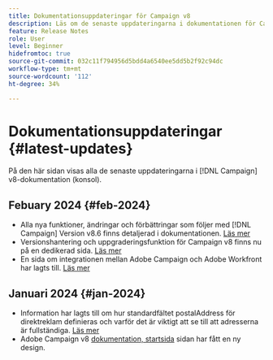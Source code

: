 ```yaml
---
title: Dokumentationsuppdateringar för Campaign v8
description: Läs om de senaste uppdateringarna i dokumentationen för Campaign v8
feature: Release Notes
role: User
level: Beginner
hidefromtoc: true
source-git-commit: 032c11f794956d5bdd4a6540ee5dd5b2f92c94dc
workflow-type: tm+mt
source-wordcount: '112'
ht-degree: 34%

---
```



# Dokumentationsuppdateringar {#latest-updates}

På den här sidan visas alla de senaste uppdateringarna i [!DNL Campaign] v8-dokumentation (konsol).

## Febuary 2024 {#feb-2024}

* Alla nya funktioner, ändringar och förbättringar som följer med [!DNL Campaign] Version v8.6 finns detaljerad i dokumentationen. [Läs mer](release-notes.md)
* Versionshantering och uppgraderingsfunktion för Campaign v8 finns nu på en dedikerad sida. [Läs mer](upgrades.md)
* En sida om integrationen mellan Adobe Campaign och Adobe Workfront har lagts till. [Läs mer](../connect/ac-workfront.md)



## Januari 2024 {#jan-2024}

* Information har lagts till om hur standardfältet postalAddress för direktreklam definieras och varför det är viktigt att se till att adresserna är fullständiga. [Läs mer](../send/direct-mail.md)
* Adobe Campaign v8 [dokumentation, startsida](../campaign-home.md) sidan har fått en ny design.

